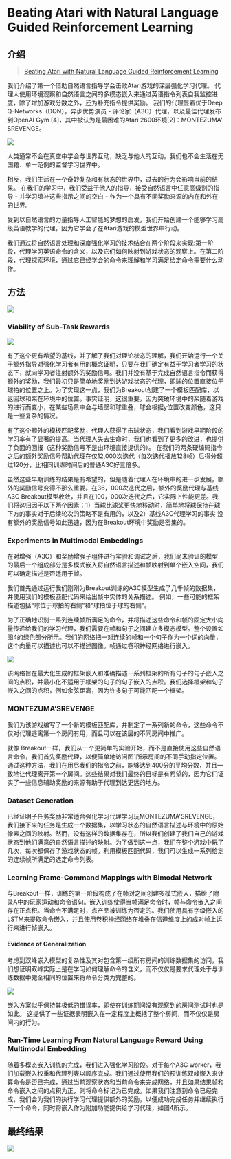 # Beating Atari with Natural Language Guided Reinforcement Learning

## 介绍

> [Beating Atari with Natural Language Guided Reinforcement Learning](https://arxiv.org/pdf/1704.05539.pdf)

我们介绍了第一个借助自然语言指导学会击败Atari游戏的深层强化学习代理。 代理人使用环境观察和自然语言之间的多模态嵌入来通过英语指令列表自我监控进度，除了增加游戏分数之外，还为补充指令提供奖励。 我们的代理显着优于Deep Q-Networks（DQN），异步优势演员 - 评论家（A3C）代理，以及最佳代理发布到OpenAI Gym \[4\]，其中被认为是最困难的Atari 2600环境\[2\]：MONTEZUMA' SREVENGE。

![](../../.gitbook/assets/image%20%286%29.png)

人类通常不会在真空中学会与世界互动，缺乏与他人的互动，我们也不会生活在无国籍、单一范例的监督学习世界中。

相反，我们生活在一个奇妙复杂和有状态的世界中，过去的行为会影响当前的结果。 在我们的学习中，我们受益于他人的指导，接受自然语言中任意高级别的指导 - 并学习填补这些指示之间的空白 - 作为一个具有不同奖励来源的内在和外在的世界。

受到以自然语言的力量指导人工智能的梦想的启发，我们开始创建一个能够学习高级英语教学的代理，因为它学会了在Atari游戏的模型世界中行动。

我们通过将自然语言处理和深度强化学习的技术结合在两个阶段来实现:第一阶段，代理学习英语命令的含义，以及它们如何映射到游戏状态的观察上。在第二阶段，代理探索环境，通过它已经学会的命令来理解和学习满足给定命令需要什么动作。

## 方法

![](../../.gitbook/assets/image%20%284%29.png)

### Viability of Sub-Task Rewards

![](../../.gitbook/assets/image%20%2845%29.png)

有了这个更有希望的基线，并了解了我们对理论状态的理解，我们开始运行一个关于额外指导对强化学习者有用的概念证明，只要在我们确定有益于学习者学习的状态下，就向学习者注射额外的奖励信号。我们并没有基于完成自然语言指令而获得额外的奖励，我们最初只是简单地奖励到达游戏状态的代理，即球的位置直接位于球拍的位置之上。为了实现这一点，我们为Breakout创建了一个模板匹配库，以返回球和桨在环境中的位置。事实证明，这很重要，因为突破环境中的桨随着游戏的进行而变小，在某些场景中会与墙壁和球重叠，球会根据y位置改变颜色，这只是一些复杂的情况。

有了这个额外的模板匹配奖励，代理人获得了击球状态，我们看到游戏早期阶段的学习率有了显著的提高。当代理人失去生命时，我们也看到了更多的改进，也提供了负面的回报（这种奖励信号不是由环境直接提供的）。 在我们的两条硬编码指令之后的额外奖励信号帮助代理在仅12,000次迭代（每次迭代播放128帧）后得分超过120分，比相同训练时间后的普通A3C好三倍多。

虽然这些早期训练的结果是有希望的，但是随着代理人在环境中的进一步发展，额外的奖励信号变得不那么重要。在36，000次迭代之后，额外的奖励代理与基线A3C Breakout模型收敛，并且在100，000次迭代之后，它实际上性能更差。我们将这归因于以下两个因素：1）当球比球桨更快地移动时，简单地将球保持在球下方的事实对于后续轮次的策略不是有用的，以及2）基线A3C代理学习的事实 没有额外的奖励信号如此迅速，因为在Breakout环境中奖励是密集的。

### Experiments in Multimodal Embeddings

在对增强（A3C）和奖励增强子组件进行实验和调试之后，我们尚未验证的模型的最后一个组成部分是多模式嵌入将自然语言描述和帧映射到单个嵌入空间，我们可以确定描述是否适用于帧。

我们首先通过运行我们刚刚为Breakout训练的A3C模型生成了几千帧的数据集，并使用我们的模板匹配代码来给出帧中实体的关系描述。 例如，一些可能的框架描述包括“球位于球拍的右侧”和“球拍位于球的右侧”。

为了正确地识别一系列连续帧所满足的命令，并将描述这些命令和帧的固定大小向量传递给我们的学习代理，我们需要在帧和句子之间建立多模态模型。整个设置如图4的绿色部分所示。我们的网络把一对连续的帧和一个句子作为一个词的向量，这个向量可以描述也可以不描述图像。帧通过卷积神经网络进行嵌入。

![](../../.gitbook/assets/image%20%2839%29.png)

该网络旨在最大化生成的框架嵌入和准确描述一系列框架的所有句子的句子嵌入之间的点积，并最小化不适用于框架的句子的句子嵌入的点积。我们选择框架和句子嵌入之间的点积，例如余弦距离，因为许多句子可能匹配一个框架。

### MONTEZUMA’SREVENGE

我们为该游戏编写了一个新的模板匹配库，并制定了一系列新的命令，这些命令不仅对代理逃离第一个房间有用，而且可以在该层的不同房间中推广。

就像 Breakout一样，我们从一个更简单的实验开始，而不是直接使用这些自然语言命令，我们首先奖励代理，以便简单地访问图1所示房间的不同手动指定位置。通过这种方法，我们在用尽我们的指令之前，能够达到400分的平均分数，并且一致地让代理离开第一个房间。这些结果对我们最终的目标是有希望的，因为它们证实了一些信息辅助奖励的来源有助于代理到达更远的地方。

### Dataset Generation

已经证明子任务奖励非常适合强化学习代理学习玩MONTEZUMA'SREVENGE，我们接下来的任务是生成一个数据集，以学习状态的自然语言描述与环境中的原始像素之间的映射。然而，没有这样的数据集存在，所以我们创建了我们自己的游戏状态到他们满意的自然语言描述的映射。为了做到这一点，我们在整个游戏中玩了几次，每次都保存了游戏状态的帧。利用模板匹配代码，我们可以生成一系列给定的连续帧所满足的选定命令列表。

### Learning Frame-Command Mappings with Bimodal Network

与Breakout一样，训练的第一阶段构成了在帧对之间创建多模式嵌入，描绘了附录A中的玩家运动和命令语句。嵌入训练使得当帧满足命令时，帧与命令嵌入之间存在正点积。当命令不满足时，点产品被训练为否定的。我们使用具有字级嵌入的LSTM来提取命令嵌入，并且使用卷积神经网络在堆叠在信道维度上的成对帧上运行来进行帧嵌入。

#### Evidence of Generalization

考虑到双峰嵌入模型的复杂性及其对包含第一级所有房间的训练数据集的访问，我们想证明双峰实际上是在学习如何理解命令的含义，而不仅仅是要求代理处于与训练数据中完全相同的位置来将命令分类为完整的。

![](../../.gitbook/assets/image%20%2867%29.png)

嵌入方案似乎保持其极低的错误率，即使在训练期间没有观察到的房间测试时也是如此。 这提供了一些证据表明嵌入在一定程度上概括了整个房间，而不仅仅是房间内的行为。

### Run-Time Learning From Natural Language Reward Using Multimodal Embedding

随着多模态嵌入训练的完成，我们进入强化学习阶段。对于每个A3C worker，我们加载嵌入权重和代理列表以顺序完成。我们通过使用我们的预训练双峰嵌入来计算命令是否已完成，通过当前观察状态和当前命令来完成网络，并且如果结果帧和命令嵌入之间的点积为正，则将命令标记为已完成。如果我们注意到命令已经完成，我们会为我们的执行学习代理提供额外的奖励，以便成功完成任务并继续执行下一个命令，同时将嵌入作为附加功能提供给学习代理，如图4所示。

## 最终结果

![](../../.gitbook/assets/image%20%2862%29.png)





